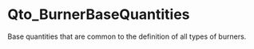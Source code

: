 # Qto_BurnerBaseQuantities

Base quantities that are common to the definition of all types of burners.
<!-- end of short definition -->

